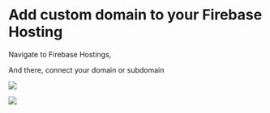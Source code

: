 # Add custom domain to your Firebase Hosting

Navigate to Firebase Hostings, 

And there, connect your domain or subdomain  


![](https://support-hub--assets.s3.eu-west-2.amazonaws.com/assets/74/images/cFdhZIWtbdGprG6KDUGIEyHTrPYXA08Sx6PPL2dS.png)

![](https://support-hub--assets.s3.eu-west-2.amazonaws.com/assets/74/images/rJjyC1hYCDpRlk4XoGUnNMTiIlLTMdmleo3zTcmQ.png)

